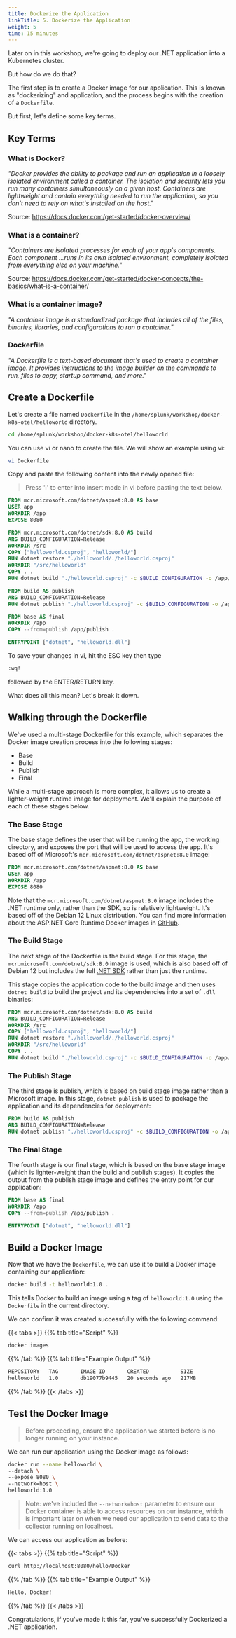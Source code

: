 ```yaml
---
title: Dockerize the Application
linkTitle: 5. Dockerize the Application
weight: 5
time: 15 minutes
---
```


Later on in this workshop, we're going to deploy our .NET application into a Kubernetes cluster. 

But how do we do that?  

The first step is to create a Docker image for our application.  This is known as 
"dockerizing" and application, and the process begins with the creation of a `Dockerfile`. 

But first, let's define some key terms. 

## Key Terms 

### What is Docker?  

_"Docker provides the ability to package and run an application in a loosely isolated environment
called a container. The isolation and security lets you run many containers simultaneously on
a given host. Containers are lightweight and contain everything needed to run the application,
so you don't need to rely on what's installed on the host."_

Source:  https://docs.docker.com/get-started/docker-overview/

### What is a container? 

_"Containers are isolated processes for each of your app's components. Each component
...runs in its own isolated environment, 
completely isolated from everything else on your machine."_

Source:  https://docs.docker.com/get-started/docker-concepts/the-basics/what-is-a-container/

### What is a container image?

_"A container image is a standardized package that includes all of the files, binaries,
libraries, and configurations to run a container."_

### Dockerfile 

_"A Dockerfile is a text-based document that's used to create a container image. It provides
instructions to the image builder on the commands to run, files to copy, startup command, and more."_

## Create a Dockerfile 

Let's create a file named `Dockerfile` in the `/home/splunk/workshop/docker-k8s-otel/helloworld` directory. 

``` bash
cd /home/splunk/workshop/docker-k8s-otel/helloworld
```

You can use vi or nano to create the file. We will show an example using vi:

``` bash
vi Dockerfile
```
Copy and paste the following content into the newly opened file:

> Press 'i' to enter into insert mode in vi before pasting the text below.

``` dockerfile
FROM mcr.microsoft.com/dotnet/aspnet:8.0 AS base
USER app
WORKDIR /app
EXPOSE 8080

FROM mcr.microsoft.com/dotnet/sdk:8.0 AS build
ARG BUILD_CONFIGURATION=Release
WORKDIR /src
COPY ["helloworld.csproj", "helloworld/"]
RUN dotnet restore "./helloworld/./helloworld.csproj"
WORKDIR "/src/helloworld"
COPY . .
RUN dotnet build "./helloworld.csproj" -c $BUILD_CONFIGURATION -o /app/build

FROM build AS publish
ARG BUILD_CONFIGURATION=Release
RUN dotnet publish "./helloworld.csproj" -c $BUILD_CONFIGURATION -o /app/publish /p:UseAppHost=false

FROM base AS final
WORKDIR /app
COPY --from=publish /app/publish .

ENTRYPOINT ["dotnet", "helloworld.dll"]
```

To save your changes in vi, hit the ESC key then type

``` bash
:wq!

```
followed by the ENTER/RETURN key.


What does all this mean?  Let's break it down. 

## Walking through the Dockerfile 

We've used a multi-stage Dockerfile for this example, which separates the Docker image creation process into the following stages: 

* Base
* Build
* Publish
* Final

While a multi-stage approach is more complex, it allows us to create a 
lighter-weight runtime image for deployment.  We'll explain the purpose of 
each of these stages below. 

### The Base Stage

The base stage defines the user that will 
be running the app, the working directory, and exposes 
the port that will be used to access the app. 
It's based off of Microsoft's `mcr.microsoft.com/dotnet/aspnet:8.0` image: 

``` dockerfile
FROM mcr.microsoft.com/dotnet/aspnet:8.0 AS base
USER app
WORKDIR /app
EXPOSE 8080
```

Note that the `mcr.microsoft.com/dotnet/aspnet:8.0` image includes the .NET runtime only, 
rather than the SDK, so is relatively lightweight. It's based off of the Debian 12 Linux 
distribution.  You can find more information about the ASP.NET Core Runtime Docker images 
in [GitHub](https://github.com/dotnet/dotnet-docker/blob/main/README.aspnet.md). 

### The Build Stage

The next stage of the Dockerfile is the build stage.  For this stage, the 
`mcr.microsoft.com/dotnet/sdk:8.0` image is used, which is also based off of 
Debian 12 but includes the full [.NET SDK](https://github.com/dotnet/dotnet-docker/blob/main/README.sdk.md) rather than just the runtime.  

This stage copies the application code to the build image and then 
uses `dotnet build` to build the project and its dependencies into a 
set of `.dll` binaries: 

``` dockerfile
FROM mcr.microsoft.com/dotnet/sdk:8.0 AS build
ARG BUILD_CONFIGURATION=Release
WORKDIR /src
COPY ["helloworld.csproj", "helloworld/"]
RUN dotnet restore "./helloworld/./helloworld.csproj"
WORKDIR "/src/helloworld"
COPY . .
RUN dotnet build "./helloworld.csproj" -c $BUILD_CONFIGURATION -o /app/build
```

### The Publish Stage

The third stage is publish, which is based on build stage image rather than a Microsoft image.  In this stage, `dotnet publish` is used to 
package the application and its dependencies for deployment: 

``` dockerfile
FROM build AS publish
ARG BUILD_CONFIGURATION=Release
RUN dotnet publish "./helloworld.csproj" -c $BUILD_CONFIGURATION -o /app/publish /p:UseAppHost=false
```

### The Final Stage 

The fourth stage is our final stage, which is based on the base 
stage image (which is lighter-weight than the build and publish stages). It copies the output from the publish stage image and 
defines the entry point for our application: 

``` dockerfile
FROM base AS final
WORKDIR /app
COPY --from=publish /app/publish .

ENTRYPOINT ["dotnet", "helloworld.dll"]
```

## Build a Docker Image

Now that we have the `Dockerfile`, we can use it to build a Docker image containing 
our application: 

``` bash
docker build -t helloworld:1.0 .
```

This tells Docker to build an image using a tag of `helloworld:1.0` using the `Dockerfile` in the current directory. 

We can confirm it was created successfully with the following command: 

{{< tabs >}}
{{% tab title="Script" %}}

``` bash
docker images
```

{{% /tab %}}
{{% tab title="Example Output" %}}

``` bash
REPOSITORY   TAG       IMAGE ID       CREATED          SIZE
helloworld   1.0       db19077b9445   20 seconds ago   217MB
```

{{% /tab %}}
{{< /tabs >}}

## Test the Docker Image

> Before proceeding, ensure the application we started before is no longer running on your instance. 

We can run our application using the Docker image as follows: 

``` bash
docker run --name helloworld \
--detach \
--expose 8080 \
--network=host \
helloworld:1.0
```

> Note: we've included the `--network=host` parameter to ensure our Docker container 
> is able to access resources on our instance, which is important later on when we need 
> our application to send data to the collector running on localhost. 

We can access our application as before:

{{< tabs >}}
{{% tab title="Script" %}}

``` bash
curl http://localhost:8080/hello/Docker
```

{{% /tab %}}
{{% tab title="Example Output" %}}

``` bash
Hello, Docker! 
```

{{% /tab %}}
{{< /tabs >}}

Congratulations, if you've made it this far, you've successfully Dockerized a .NET application. 